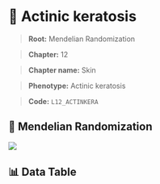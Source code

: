 # 🧪 Actinic keratosis

> **Root:** Mendelian Randomization

> **Chapter:** 12  

> **Chapter name:** Skin

> **Phenotype:** Actinic keratosis  

> **Code:** `L12_ACTINKERA`

## 🧬 Mendelian Randomization  

<img src="/MR/Figures/Forward/L12_ACTINKERA.png"/>

## 📊 Data Table

<CsvTableMRF src="/MR_Data/Forward/L12_ACTINKERA.csv"/>
